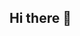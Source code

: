 ## Hi there 👋

<!--
**xuanyu2003/xuanyu2003** is a ✨ _special_ ✨ repository because its `README.md` (this file) appears on your GitHub profile.

Here are some ideas to get you started:

- 🌱 I’m currently learning more about mobile app architecture, cybersecurity, and backend development.
- 📫 How to reach me: https://www.instagram.com/xuanx030/
- 😄 Pronouns: She/her
- ⚡ Fun fact: I enjoy playing guitar and drums 🎸🥁!

